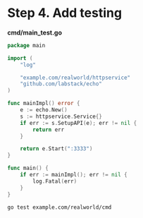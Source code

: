 # Step 4. Add testing

**cmd/main_test.go**

```go
package main

import (
	"log"

	"example.com/realworld/httpservice"
	"github.com/labstack/echo"
)

func mainImpl() error {
	e := echo.New()
	s := httpservice.Service{}
	if err := s.SetupAPI(e); err != nil {
		return err
	}

	return e.Start(":3333")
}

func main() {
	if err := mainImpl(); err != nil {
		log.Fatal(err)
	}
}

```


```shell script
go test example.com/realworld/cmd
```